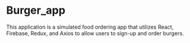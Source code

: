 # Burger_app
This application is a simulated food ordering app that utilizes React, Firebase, Redux, and Axios to allow users to sign-up and order burgers.
